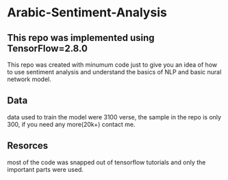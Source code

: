 # Arabic-Sentiment-Analysis

## This repo was implemented using TensorFlow=2.8.0

This repo was created with minumum code just to give you an idea of how to use sentiment analysis and understand the basics of NLP and basic nural network model.

## Data
data used to train the model were 3100 verse, the sample in the repo is only 300, if you need any more(20k+) contact me.

## Resorces 
most of the code was snapped out of tensorflow tutorials and only the important parts were used.

